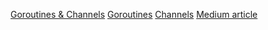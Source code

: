 [Goroutines & Channels](https://medium.com/@manus.can/golang-tutorial-goroutines-and-channels-c2cd491f77ab)
[Goroutines](https://gobyexample.com/goroutines)
[Channels](https://tour.golang.org/concurrency/2)
[Medium article](https://medium.com/@trevor4e/learning-gos-concurrency-through-illustrations-8c4aff603b3)